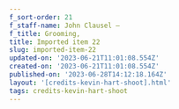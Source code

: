 ```yaml
---
f_sort-order: 21
f_staff-name: John Clausel –
f_title: Grooming,
title: Imported item 22
slug: imported-item-22
updated-on: '2023-06-21T11:01:08.554Z'
created-on: '2023-06-21T11:01:08.554Z'
published-on: '2023-06-28T14:12:18.164Z'
layout: '[credits-kevin-hart-shoot].html'
tags: credits-kevin-hart-shoot
---
```



